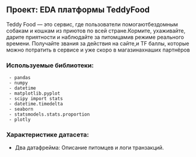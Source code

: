 ## Проект: EDA платформы TeddyFood
Teddy Food — это сервис, где пользователи помогаютбездомным собакам и кошкам из приютов по всей стране.Кормите, ухаживайте, дарите приятности и наблюдайте за питомцамив режиме реального времени. Получайте звания за действия на сайте,и TF баллы, которые можно потратить в сервисе и уже скоро в магазинахнаших партнёров

###  Используемые библиотеки:  

     - pandas 
     - numpy
     - datetime 
     - matplotlib.pyplot 
     - scipy import stats 
     - datetime.timedelta
     - seaborn 
     - statsmodels.stats.proportion
     - plotly
       
    
     
  
###  Характеристике датасета:

  - Два датафрейма: Описание питомцев и логи транзакций.
